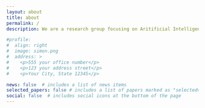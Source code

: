 ```yaml
---
layout: about
title: about
permalink: /
description: We are a research group focusing on Aritificial Intelligence and Machine Learning in the Natural Sciences (AIMLeNS), based at the <a href="http://dsai.se/">Data Science and AI division</a> of the Computer Science and Engineering department at Chalmers University of Technology, Gothenburg, Sweden. <br> In the AIMLeNS we are interested in problems at the interface of the natural sciences, machine learning, and artificial intelligence. Currently, we are especially interested in the following problems<br> <ol>  <li>Multi-modal machine learning for protein dynamics</li>  <li>Molecular property prediction </li> <li>Surrogate models for molecular dynamics and inverse design </li> <li> Equivariant neural networks for molecular applications </li> <li>Control of near-term quantum devices.</li></ol><p><h3>Open positions</h3><ul><li><a href="https://www.chalmers.se/en/about-chalmers/work-with-us/vacancies/?rmpage=job&rmjob=11762&rmlang=UK"> Fully funded PhD position in Generative models for Inverse Molecular Design</a></li><li><a href="https://www.chalmers.se/en/about-chalmers/work-with-us/vacancies/?rmpage=job&rmjob=11759&rmlang=UK">Fully funded PhD position in Generative models for Molecular Simulations</a></li>  </ul></p>  <br><br>We are generously funded by <br><a href="https://wasp-sweden.org"><img src="https://wasp-sweden.org/wp-content/themes/wasp/assets/img/logo.png"></a><a href="https://www.chalmers.se/en/centres/wacqt/"><img src="https://psolsson.github.io/assets/img/wacqt.png"></a><br>

#profile:
#  align: right
#  image: simon.png
#  address: >
#    <p>555 your office number</p>
#    <p>123 your address street</p>
#    <p>Your City, State 12345</p>

news: false  # includes a list of news items
selected_papers: false # includes a list of papers marked as "selected={true}"
social: false  # includes social icons at the bottom of the page
---
```



